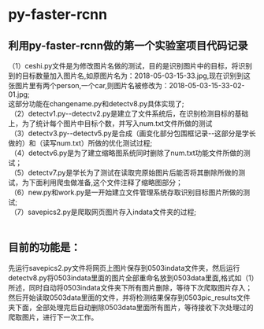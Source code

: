 # py-faster-rcnn
## 利用py-faster-rcnn做的第一个实验室项目代码记录<br>
  （1）ceshi.py文件是为修改图片名做的测试，目的是识别图片中的目标，将识别到的目标数量加入图片名,如原图片名为：2018-05-03-15-33.jpg,现在识别到这张图片里有两个person,一个car,则图片名被修改为：2018-05-03-15-33-02-01.jpg;<br>这部分功能在changename.py和detectv8.py具体实现了;<br>
  （2）detectv1.py--detectv2.py是建立了文件系统后，在识别检测目标的基础上，为了统计每个图片中目标个数，并写入num.txt文件所做的测试<br>
  （3）detectv3.py--detectv5.py是合成（画变化部分包围框记录--这部分是学长做的）和（读写num.txt）所做的优化测试过程;<br>
  （4）detectv6.py是为了建立缩略图系统同时删除了num.txt功能文件所做的测试；<br>
  （5）detectv7.py是学长为了测试在读取完原始图片后能否将其删除所做的测试，为下面利用爬虫做准备,这个文件注释了缩略图部分；<br>
  （6）new.py和work.py是一开始建立文件管理系统存取识别目标图片所做的测试;<br>
  （7）savepics2.py是爬取网页图片存入indata文件夹的过程;<br>
  
## 目前的功能是：
   先运行savepics2.py文件将网页上图片保存到0503indata文件夹，然后运行detectv8.py将0503indata里面的图片全部重命名放到0503data里面,格式如（1）所述，同时自动将0503indata文件夹下所有图片删除，等待下次爬取图片存入；然后开始读取0503data里面的文件，并将检测结果保存到0503pic_results文件夹下面，全部处理完后自动删除0503data里面所有图片，等待接收下次处理过的爬取图片，进行下一次工作。
